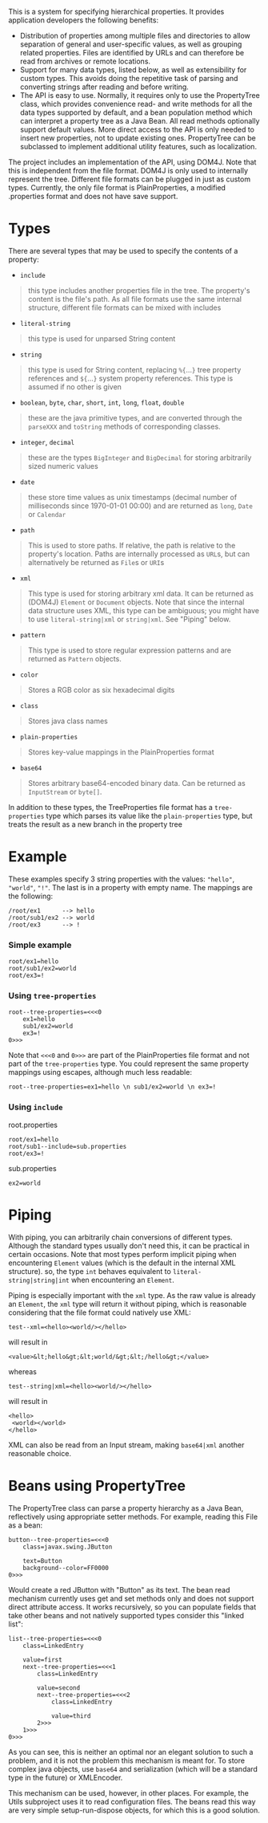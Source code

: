 This is a system for specifying hierarchical properties. It provides application developers the following benefits:
  * Distribution of properties among multiple files and directories to allow separation of general and user-specific values, as well as grouping related properties. Files are identified by URLs and can therefore be read from archives or remote locations.
  * Support for many data types, listed below, as well as extensibility for custom types. This avoids doing the repetitive task of parsing and converting strings after reading and before writing.
  * The API is easy to use. Normally, it requires only to use the PropertyTree class, which provides convenience read- and write methods for all the data types supported by default, and a bean population method which can interpret a property tree as a Java Bean. All read methods optionally support default values. More direct access to the API is only needed to insert new properties, not to update existing ones. PropertyTree can be subclassed to implement additional utility features, such as localization.

The project includes an implementation of the API, using DOM4J. Note that this is independent from the file format. DOM4J is only used to internally represent the tree. Different file formats can be plugged in just as custom types.
Currently, the only file format is PlainProperties, a modified .properties format and does not have save support.


# Types #

There are several types that may be used to specify the contents of a property:
  * `include`
> this type includes another properties file in the tree. The property's content is the file's path. As all file formats use the same internal structure, different file formats can be mixed with includes
  * `literal-string`
> this type is used for unparsed String content
  * `string`
> this type is used for String content, replacing `%{`...`}` tree property references and `${`...`}` system property references. This type is assumed if no other is given
  * `boolean`, `byte`, `char`, `short`, `int`, `long`, `float`, `double`
> these are the java primitive types, and are converted through the `parseXXX` and `toString` methods of corresponding classes.
  * `integer`, `decimal`
> these are the types `BigInteger` and `BigDecimal` for storing arbitrarily sized numeric values
  * `date`
> these store time values as unix timestamps (decimal number of milliseconds since 1970-01-01 00:00) and are returned as `long`, `Date` or `Calendar`
  * `path`
> This is used to store paths. If relative, the path is relative to the property's location. Paths are internally processed as `URL`s, but can alternatively be returned as `File`s or `URI`s
  * `xml`
> This type is used for storing arbitrary xml data. It can be returned as (DOM4J) `Element` or `Document` objects. Note that since the internal data structure uses XML, this type can be ambiguous; you might have to use `literal-string|xml` or `string|xml`. See "Piping" below.
  * `pattern`
> This type is used to store regular expression patterns and are returned as `Pattern` objects.
  * `color`
> Stores a RGB color as six hexadecimal digits
  * `class`
> Stores java class names
  * `plain-properties`
> Stores key-value mappings in the PlainProperties format
  * `base64`
> Stores arbitrary base64-encoded binary data. Can be returned as `InputStream` or `byte[]`.

In addition to these types, the TreeProperties file format has a `tree-properties` type which parses its value like the `plain-properties` type, but treats the result as a new branch in the property tree

# Example #

These examples specify 3 string properties with the values: `"hello"`, `"world"`, `"!"`. The last is in a property with empty name. The mappings are the following:

```
/root/ex1      --> hello
/root/sub1/ex2 --> world
/root/ex3      --> !
```

### Simple example ###

```
root/ex1=hello
root/sub1/ex2=world
root/ex3=!
```

### Using `tree-properties` ###

```
root--tree-properties=<<<0
    ex1=hello
    sub1/ex2=world
    ex3=!
0>>>
```

Note that `<<<0` and `0>>>` are part of the PlainProperties file format and not part of the `tree-properties` type. You could represent the same property mappings using escapes, although much less readable:

```
root--tree-properties=ex1=hello \n sub1/ex2=world \n ex3=!
```

### Using `include` ###

root.properties
```
root/ex1=hello
root/sub1--include=sub.properties
root/ex3=!
```

sub.properties
```
ex2=world
```

# Piping #

With piping, you can arbitrarily chain conversions of different types. Although the standard types usually don't need this, it can be practical in certain occasions. Note that most types perform implicit piping when encountering `Element` values (which is the default in the internal XML structure). so, the type `int` behaves equivalent to `literal-string|string|int` when encountering an `Element`.

Piping is especially important with the `xml` type. As the raw value is already an `Element`, the `xml` type will return it without piping, which is reasonable considering that the file format could natively use XML:

```
test--xml=<hello><world/></hello>
```

will result in

```
<value>&lt;hello&gt;&lt;world/&gt;&lt;/hello&gt;</value>
```

whereas

```
test--string|xml=<hello><world/></hello>
```

will result in

```
<hello>
 <world></world>
</hello>
```

XML can also be read from an Input stream, making `base64|xml` another reasonable choice.

# Beans using PropertyTree #

The PropertyTree class can parse a property hierarchy as a Java Bean, reflectively using appropriate setter methods. For example, reading this File as a bean:

```
button--tree-properties=<<<0
    class=javax.swing.JButton
    
    text=Button
    background--color=FF0000
0>>>
```

Would create a red JButton with "Button" as its text. The bean read mechanism currently uses get and set methods only and does not support direct attribute access. It works recursively, so you can populate fields that take other beans and not natively supported types consider this "linked list":

```
list--tree-properties=<<<0
    class=LinkedEntry

    value=first
    next--tree-properties=<<<1
        class=LinkedEntry

        value=second
        next--tree-properties=<<<2
            class=LinkedEntry

            value=third
        2>>>
    1>>>
0>>>
```

As you can see, this is neither an optimal nor an elegant solution to such a problem, and it is not the problem this mechanism is meant for. To store complex java objects, use `base64` and serialization (which will be a standard type in the future) or XMLEncoder.

This mechanism can be used, however, in other places. For example, the Utils subproject uses it to read configuration files. The beans read this way are very simple setup-run-dispose objects, for which this is a good solution.